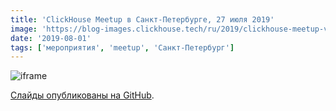 ```yaml
---
title: 'ClickHouse Meetup в Санкт-Петербурге, 27 июля 2019'
image: 'https://blog-images.clickhouse.tech/ru/2019/clickhouse-meetup-v-sankt-peterburge-27-iyulya-2019/main.jpg'
date: '2019-08-01'
tags: ['мероприятия', 'meetup', 'Санкт-Петербург']
---
```


![iframe](https://www.youtube.com/embed/videoseries?list=PL0Z2YDlm0b3j3X7TWrKmnEPcfEG901W-T)

[Слайды опубликованы на GitHub](https://github.com/ClickHouse/clickhouse-presentations/tree/master/meetup27).
